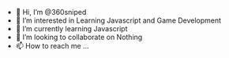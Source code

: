 - 👋 Hi, I’m @360sniped
- 👀 I’m interested in Learning Javascript and Game Development
- 🌱 I’m currently learning Javascript
- 💞️ I’m looking to collaborate on Nothing
- 📫 How to reach me ...

<!---
360sniped/360sniped is a ✨ special ✨ repository because its `README.md` (this file) appears on your GitHub profile.
You can click the Preview link to take a look at your changes.
--->
